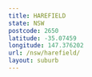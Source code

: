 ```yaml
---
title: HAREFIELD
state: NSW
postcode: 2650
latitude: -35.07459
longitude: 147.376202
url: /nsw/harefield/
layout: suburb
---
```

